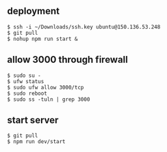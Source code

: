 ## deployment

```
$ ssh -i ~/Downloads/ssh.key ubuntu@150.136.53.248
$ git pull
$ nohup npm run start &
```

## allow 3000 through firewall

```
$ sudo su -
$ ufw status
$ sudo ufw allow 3000/tcp
$ sudo reboot
$ sudo ss -tuln | grep 3000
```

## start server

```
$ git pull
$ npm run dev/start
```
